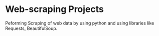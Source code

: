 # Web-scraping Projects
Peforming Scraping of web data by using python and using libraries like Requests, BeautifulSoup. 
